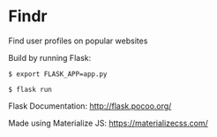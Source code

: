 # Findr
Find user profiles on popular websites

Build by running Flask:

    $ export FLASK_APP=app.py

    $ flask run
  
Flask Documentation:
  http://flask.pocoo.org/

Made using Materialize JS:
  https://materializecss.com/
